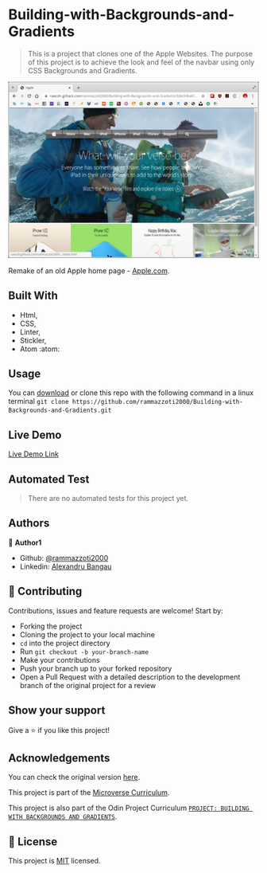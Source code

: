 # Building-with-Backgrounds-and-Gradients
> This is a project that clones one of the Apple Websites.
The purpose of this project is to achieve the look and feel of the navbar using only CSS Backgrounds and Gradients.

![screenshot](/assets/pics/web_screenshot.png)

Remake of an old Apple home page - [Apple.com](https://archive.md/UW4oR).

## Built With

- Html,
- CSS,
- Linter,
- Stickler,
- Atom :atom:

## Usage
You can [download](https://github.com/rammazzoti2000/Building-with-Backgrounds-and-Gradients/archive/master.zip) or clone this repo with the following command in a linux terminal `git clone https://github.com/rammazzoti2000/Building-with-Backgrounds-and-Gradients.git`

## Live Demo

[Live Demo Link](https://rawcdn.githack.com/rammazzoti2000/Building-with-Backgrounds-and-Gradients/326c54ba81e2ec2349e42c589ade2d6d14225261/index.html)

## Automated Test
> There are no automated tests for this project yet.


## Authors

👤 **Author1**

- Github: [@rammazzoti2000](https://github.com/rammazzoti2000)
- Linkedin: [Alexandru Bangau](https://www.linkedin.com/in/alexandru-bangau/)

## 🤝 Contributing

Contributions, issues and feature requests are welcome! Start by:
* Forking the project
* Cloning the project to your local machine
* `cd` into the project directory
* Run `git checkout -b your-branch-name`
* Make your contributions
* Push your branch up to your forked repository
* Open a Pull Request with a detailed description to the development branch of the original project for a review

## Show your support
Give a :star: if you like this project!

## Acknowledgements
You can check the original version [here](https://web.archive.org/web/20140301004610/http://www.apple.com/).

This project is part of the [Microverse Curriculum](https://www.microverse.org/).

This project is also part of the Odin Project Curriculum [`PROJECT: BUILDING WITH BACKGROUNDS AND GRADIENTS`](https://www.theodinproject.com/courses/html5-and-css3/lessons/building-with-backgrounds-and-gradients).

## 📝 License

This project is [MIT](https://opensource.org/licenses/MIT) licensed.

